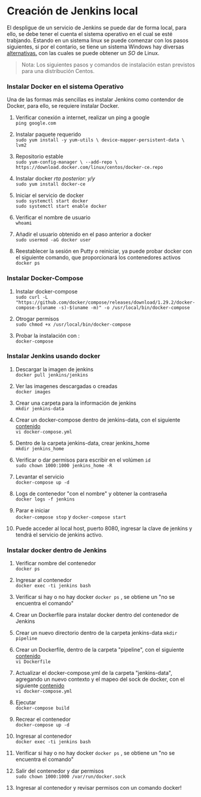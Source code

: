 # Creación de Jenkins local 

El despligue de un servicio de Jenkins se puede dar de forma local, para ello, se debe tener el cuenta el sistema operativo en el cual se esté trabjando. Estando en un sistema linux se puede comenzar con los pasos siguientes, si por el contario, se tiene un sistema Windows hay diversas [alternativas.](https://github.ibm.com/IBM-talent/devops-wiki/blob/linux/1-Linux-en-Windows.md) con las cuales se puede obtener un _SO_ de Linux.
> Nota: Los siguientes pasos y comandos de instalación estan previstos para una distribución Centos.

### Instalar Docker en el sistema Operativo
Una de las formas más sencillas es instalar Jenkins como contendor de Docker, para ello, se requiere instalar Docker.
  
  1. Verificar conexión a internet, realizar un ping a google  
 `ping google.com`
 
  2. Instalar paquete requerido       
 ```sudo yum install -y yum-utils \ device-mapper-persistent-data \ lvm2 ```
 
  3. Repositorio estable       
  `sudo yum-config-manager \ --add-repo \ https://download.docker.com/linux/centos/docker-ce.repo`
  
  4. Instalar docker *rta posterior: y/y*          
  `sudo yum install docker-ce`    
  
  5. Iniciar el servicio de docker           
  `sudo systemctl start docker`     
  `sudo systemctl start enable docker`
  
  6. Verificar el nombre de usuario          
 `whoami`
 
  7. Añadir el usuario obtenido en el paso anterior a docker            
 `sudo usermod -aG docker user` 
 
  8. Reestablecer la sesión en Putty o reiniciar, ya puede probar docker con el siguiente comando, que proporcionará los contenedores activos           
 `docker ps`

### Instalar Docker-Compose

1. Instalar docker-compose           
`sudo curl -L "https://github.com/docker/compose/releases/download/1.29.2/docker-compose-$(uname -s)-$(uname -m)" -o /usr/local/bin/docker-compose`

2. Otrogar permisos     
`sudo chmod +x /usr/local/bin/docker-compose`

3. Probar la instalación con :           
 `docker-compose`

### Instalar Jenkins usando docker
1. Descargar la imagen de jenkins     
 `docker pull jenkins/jenkins`

2. Ver las imagenes descargadas o creadas    
 `docker images`
 
3. Crear una carpeta para la información de jenkins      
 `mkdir jenkins-data`

4. Crear un docker-compose dentro de jenkins-data, con el siguiente [contenido](https://github.ibm.com/IBM-talent/devops/tree/master/Jenkins)             
`vi docker-compose.yml`

5. Dentro de la carpeta jenkins-data, crear jenkins_home      
`mkdir jenkins_home`

6. Verificar o dar permisos para escribir en el volúmen `id`  
  `sudo chown 1000:1000 jenkins_home -R`

7. Levantar el servicio      
`docker-compose up -d`

8. Logs de contenedor "con el nombre" y obtener la contraseña        
`docker logs -f jenkins`

9. Parar e iniciar      
 `docker-compose stop` y `docker-compose start`
 
 10. Puede acceder al local host, puerto 8080, ingresar la clave de jenkins y tendrá el servicio de jenkins activo.



### Instalar docker dentro de Jenkins

1. Verificar nombre del contenedor              
`docker ps`

2. Ingresar al contenedor        
`docker exec -ti jenkins bash`

3. Verificar si hay o no hay docker `docker ps` , se obtiene un "no se encuentra el comando"

4. Crear un Dockerfile para instalar docker dentro del contenedor de Jenkins

5. Crear un nuevo directorio dentro de la carpeta jenkins-data 
 `mkdir pipeline`

6. Crear un Dockerfile, dentro de la carpeta "pipeline", con el siguiente [contenido](https://github.ibm.com/IBM-talent/devops/tree/master/Jenkins/Docker%20en%20Jenkins)                         
 `vi Dockerfile`

7. Actualizar el docker-compose.yml de la carpeta "jenkins-data", agregando un nuevo contexto y el mapeo del sock de docker, con el siguiente [contenido](https://github.ibm.com/IBM-talent/devops/tree/master/Jenkins/Docker%20en%20Jenkins)                            
`vi docker-compose.yml`

8. Ejecutar     
`docker-compose build`

9. Recrear el contenedor      
`docker-compose up -d`

10. Ingresar al contenedor  
`docker exec -ti jenkins bash`

11. Verificar si hay o no hay docker `docker ps` , se obtiene un "no se encuentra el comando"

12. Salir del contenedor y dar permisos     
`sudo chown 1000:1000 /var/run/docker.sock`

13. Ingresar al contenedor y revisar permisos con un comando docker!


